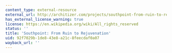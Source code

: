 ```yaml
---
content_type: external-resource
external_url: http://architizer.com/projects/southpoint-from-ruin-to-rejuvenation-competition/
has_external_license_warning: true
license: https://en.wikipedia.org/wiki/All_rights_reserved
status: ''
title: 'Southpoint: From Ruin to Rejuvenation'
uid: 92f7029b-1de8-43e8-a21c-8feecdaf0a07
wayback_url: ''
---
```

